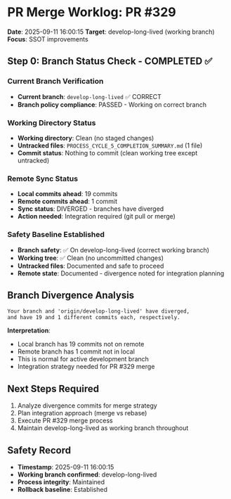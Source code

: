 # PR Merge Worklog: PR #329
**Date**: 2025-09-11 16:00:15
**Target**: develop-long-lived (working branch)
**Focus**: SSOT improvements

## Step 0: Branch Status Check - COMPLETED ✅

### Current Branch Verification
- **Current branch**: `develop-long-lived` ✅ CORRECT
- **Branch policy compliance**: PASSED - Working on correct branch

### Working Directory Status
- **Working directory**: Clean (no staged changes)
- **Untracked files**: `PROCESS_CYCLE_5_COMPLETION_SUMMARY.md` (1 file)
- **Commit status**: Nothing to commit (clean working tree except untracked)

### Remote Sync Status
- **Local commits ahead**: 19 commits
- **Remote commits ahead**: 1 commit  
- **Sync status**: DIVERGED - branches have diverged
- **Action needed**: Integration required (git pull or merge)

### Safety Baseline Established
- **Branch safety**: ✅ On develop-long-lived (correct working branch)
- **Working tree**: ✅ Clean (no uncommitted changes)
- **Untracked files**: Documented and safe to proceed
- **Remote state**: Documented - divergence noted for integration planning

## Branch Divergence Analysis
```
Your branch and 'origin/develop-long-lived' have diverged,
and have 19 and 1 different commits each, respectively.
```

**Interpretation**: 
- Local branch has 19 commits not on remote
- Remote branch has 1 commit not in local
- This is normal for active development branch
- Integration strategy needed for PR #329 merge

## Next Steps Required
1. Analyze divergence commits for merge strategy
2. Plan integration approach (merge vs rebase)
3. Execute PR #329 merge process
4. Maintain develop-long-lived as working branch throughout

## Safety Record
- **Timestamp**: 2025-09-11 16:00:15
- **Working branch confirmed**: develop-long-lived
- **Process integrity**: Maintained
- **Rollback baseline**: Established